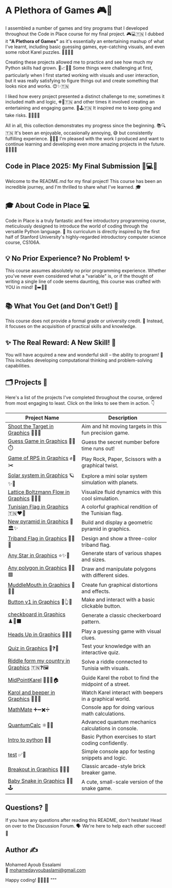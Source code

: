 # A Plethora of Games 🎮🎉

I assembled a number of games and tiny programs that I developed throughout the Code in Place course for my final project. 🎮💻🇹🇳 I dubbed it **"A Plethora of Games"** as it's essentially an entertaining mashup of what I've learnt, including basic guessing games, eye-catching visuals, and even some robot Karel puzzles. 🤖🎨🇹🇳

Creating these projects allowed me to practice and see how much my Python skills had grown. 🐍📈🇹🇳 Some things were challenging at first, particularly when I first started working with visuals and user interaction, but it was really satisfying to figure things out and create something that looks nice and works. 😊✨🇹🇳

I liked how every project presented a distinct challenge to me; sometimes it included math and logic, ➕🔢🇹🇳 and other times it involved creating an entertaining and engaging game. 🎉🕹️🇹🇳 It inspired me to keep going and take risks. 🚀🔥🇹🇳

All in all, this collection demonstrates my progress since the beginning. 📚🔍🇹🇳 It's been an enjoyable, occasionally annoying, 😅 but consistently fulfilling experience. 🙌🇹🇳 I'm pleased with the work I produced and want to continue learning and developing even more amazing projects in the future. 🌟🚀🇹🇳

## Code in Place 2025: My Final Submission 🚀💻✨

Welcome to the README.md for my final project! This course has been an incredible journey, and I'm thrilled to share what I've learned. 🎓

## 🎓 About Code in Place 💻

Code in Place is a truly fantastic and free introductory programming course, meticulously designed to introduce the world of coding through the versatile Python language. 🐍 Its curriculum is directly inspired by the first half of Stanford University's highly-regarded introductory computer science course, CS106A.

## 💡 No Prior Experience? No Problem! ✨

This course assumes absolutely no prior programming experience. Whether you've never even considered what a "variable" is, or if the thought of writing a single line of code seems daunting, this course was crafted with YOU in mind! 👶➡️👨‍💻

## 📚 What You Get (and Don't Get!) 🎯

This course does not provide a formal grade or university credit. 📜 Instead, it focuses on the acquisition of practical skills and knowledge.

## ✨ The Real Reward: A New Skill! 🌟

You will have acquired a new and wonderful skill – the ability to program! 🎉 This includes developing computational thinking and problem-solving capabilities.

## 🗂️ Projects 📂

Here's a list of the projects I've completed throughout the course, ordered from most engaging to least. Click on the links to see them in action. 👇

| Project Name                                | Description                                         |
|---------------------------------------------|-----------------------------------------------------|
| [Shoot the Target in Graphics](https://codeinplace.stanford.edu/cip5/share/vUmvK2fK2CjTKobMkDdl) 🎯🔫💥 | Aim and hit moving targets in this fun precision game. |
| [Guess Game in Graphics](https://codeinplace.stanford.edu/cip5/share/DXj9gtVcULzs9usMFNPK) 🔢🔮⏱️ | Guess the secret number before time runs out!        |
| [Game of RPS in Graphics](https://codeinplace.stanford.edu/cip5/share/JOhSmYUhuPIOa2uZws4q) ✊📄✂️ | Play Rock, Paper, Scissors with a graphical twist.   |
| [Solar system in Graphics](https://codeinplace.stanford.edu/cip5/share/nsyagTXhi0uoDCkXBg9I) 🪐✨🚀 | Explore a mini solar system simulation with planets. |
| [Lattice Boltzmann Flow in Graphics](https://codeinplace.stanford.edu/cip5/share/13mvU8BQoFtbOuq0phoW) 🌊🔬💨 | Visualize fluid dynamics with this cool simulation.  |
| [Tunisian Flag in Graphics](https://codeinplace.stanford.edu/cip5/share/iYjt4m6DjXAvdb1uzaTt) 🇹🇳❤️🤍 | A colorful graphical rendition of the Tunisian flag. |
| [New pyramid in Graphics](https://codeinplace.stanford.edu/cip5/share/X5xhhytfk78zOHXqANfP) 🔺🏛️✨ | Build and display a geometric pyramid in graphics.   |
| [Triband Flag in Graphics](https://codeinplace.stanford.edu/cip5/share/4eYh9oyyMwnxfKTkOPBl) 🏳️‍🌈🎨 | Design and show a three-color triband flag.           |
| [Any Star in Graphics](https://codeinplace.stanford.edu/cip5/share/Ch9OabuHPkThefhLrKEd) ⭐✨🌌 | Generate stars of various shapes and sizes.           |
| [Any polygon in Graphics](https://codeinplace.stanford.edu/cip5/share/tppixXfWBccMJ8J7WXxO) 📐🔵🟩 | Draw and manipulate polygons with different sides.  |
| [MuddleMouth in Graphics](https://codeinplace.stanford.edu/cip5/share/X4FzBIOh4NrGJRFasIx4) 🤪🎨🔄 | Create fun graphical distortions and effects.        |
| [Button v1 in Graphics](https://codeinplace.stanford.edu/cip5/share/9zqN4wp0BFNLrK7dfmlP) 🔘👆💡 | Make and interact with a basic clickable button.     |
| [checkboard in Graphics](https://codeinplace.stanford.edu/cip5/share/lahS7bnfaPVpXZL7shEf) ♟️🔳⬛ | Generate a classic checkerboard pattern.              |
| [Heads Up in Graphics](https://codeinplace.stanford.edu/cip5/share/Fsh9zw9etfZMKq4QXwAs) 🧐💡🎉 | Play a guessing game with visual clues.               |
| [Quiz in Graphics](https://codeinplace.stanford.edu/cip5/share/bJyq8ehlRTnqjoZiNmqu) 🧠❓✅ | Test your knowledge with an interactive quiz.        |
| [Riddle form my country in Graphics](https://codeinplace.stanford.edu/cip5/share/0I8CPVbp52hj8MOzo5nr) 🇹🇳❓🖼️ | Solve a riddle connected to Tunisia with visuals.    |
| [MidPointKarel](https://codeinplace.stanford.edu/cip5/share/MsVvMNhLn4tN66LmkU2v) 🤖🚶‍♂️🏠 | Guide Karel the robot to find the midpoint of a street. |
| [Karol and beeper in Graphics](https://codeinplace.stanford.edu/cip5/share/6Sf5kPNNpZE1iIATv0dy) 🤖✨🔔 | Watch Karel interact with beepers in a graphical world. |
| [MathMate](https://codeinplace.stanford.edu/cip5/share/AUvHEusaaZQNcGpHFwmz) ➕➖✖️➗ | Console app for doing various math calculations.       |
| [QuantumCalc](https://codeinplace.stanford.edu/cip5/share/p6eFZdemouQHrtw9kapb) ⚛️🔬🔢 | Advanced quantum mechanics calculations in console.  |
| [Intro to python](https://codeinplace.stanford.edu/cip5/share/vpxpuSrPFOJQUEQKQZvk) 🐍👋 | Basic Python exercises to start coding confidently.   |
| [test](https://codeinplace.stanford.edu/cip5/share/2sEMLq4ojvMxm0IOsVEn) ✅🧪 | Simple console app for testing snippets and logic.    |
| [Breakout in Graphics](https://codeinplace.stanford.edu/cip5/share/KorGLALnR7kUoWXlvJ8m) 🧱💥🎾 | Classic arcade-style brick breaker game.              |
| [Baby Snake in Graphics](https://codeinplace.stanford.edu/cip5/share/1ngPIepoOrA0dMtBysgZ) 🐣🐍🕹️ | A cute, small-scale version of the snake game.        |

## Questions? 🤔

If you have any questions after reading this README, don't hesitate! Head on over to the Discussion Forum. 🗣️ We're here to help each other succeed! 💪

## Author ✍️

Mohamed Ayoub Essalami  
📧 mohamedayyoubaslami@gmail.com  

Happy coding! 👩‍💻👨‍💻
"""

